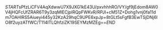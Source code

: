 $START$sPfzLiCFV4AqXdwwU7X9JXG1kE43U/pxvhhhRO/VY/gf9jEdom8AW0V4jHQFcUfZRAR6T9y3zqMlECjpIRQpFWKvR/RPJI+cM51Z+Dohg1vnj0fa11dm7OAHlRS5Aiueyi445y32KzA29hqC9UPE6xpJp+8tGLt5sFgfB3EwTSjDNj6lO8f2uyzATfWC/T114ITLQhfziZK19SEYMzMZEg==$END$
